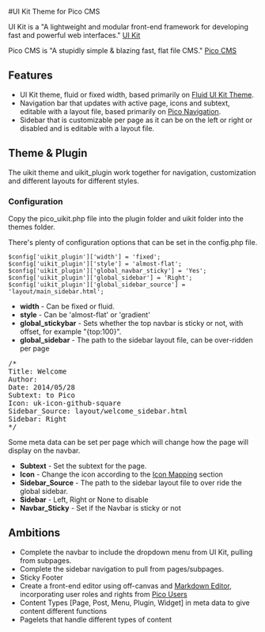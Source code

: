#UI Kit Theme for Pico CMS

UI Kit is a "A lightweight and modular front-end framework
for developing fast and powerful web interfaces." [UI Kit](http://getuikit.com/)

Pico CMS is "A stupidly simple & blazing fast, flat file CMS." [Pico CMS](http://picocms.org/)

## Features

 * UI Kit theme, fluid or fixed width, based primarily on [Fluid UI Kit Theme](https://github.com/nands/uikit-fluid-layout).
 * Navigation bar that updates with active page, icons and subtext, editable with a layout file, based primarily on [Pico Navigation](https://github.com/ahmet2106/pico-navigation).
 * Sidebar that is customizable per page as it can be on the left or right or disabled and is editable with a layout file.

## Theme & Plugin

The uikit theme and uikit_plugin work together for navigation, customization and different layouts for different styles. 

### Configuration

Copy the pico_uikit.php file into the plugin folder and uikit folder into the themes folder.

There's plenty of configuration options that can be set in the config.php file.

<pre><code>$config['uikit_plugin']['width'] = 'fixed';
$config['uikit_plugin']['style'] = 'almost-flat';
$config['uikit_plugin']['global_navbar_sticky'] = 'Yes'; 
$config['uikit_plugin']['global_sidebar'] = 'Right';
$config['uikit_plugin']['global_sidebar_source'] = 'layout/main_sidebar.html';</code></pre>
 * <strong>width</strong> - Can be fixed or fluid. 
 * <strong>style</strong> - Can be 'almost-flat' or 'gradient'
 * <strong>global_stickybar</strong> - Sets whether the top navbar is sticky or not, with offset, for example "{top:100}".
 * <strong>global_sidebar</strong> - The path to the sidebar layout file, can be over-ridden per page
 
<pre>/*
Title: Welcome
Author: 
Date: 2014/05/28
Subtext: to Pico
Icon: uk-icon-github-square
Sidebar_Source: layout/welcome_sidebar.html
Sidebar: Right
*/</pre>

Some meta data can be set per page which will change how the page will display on the navbar.
 

 * <strong>Subtext</strong> - Set the subtext for the page.
 * <strong>Icon</strong> - Change the icon according to the [Icon Mapping](http://www.getuikit.com/docs/icon.html) section
 * <strong>Sidebar_Source</strong> - The path to the sidebar layout file to over ride the global sidebar.
 * <strong>Sidebar</strong> - Left, Right or None to disable
 * <strong>Navbar_Sticky</strong> - Set if the Navbar is sticky or not

## Ambitions

 * Complete the navbar to include the dropdown menu from UI Kit, pulling from subpages.
 * Complete the sidebar navigation to pull from pages/subpages.
 * Sticky Footer
 * Create a front-end editor using off-canvas and [Markdown Editor](http://getuikit.com/docs/addons_markdownarea.html), incorporating user roles and rights from [Pico Users](https://github.com/nliautaud/pico-users)
 * Content Types [Page, Post, Menu, Plugin, Widget] in meta data to give content different functions
 * Pagelets that handle different types of content
